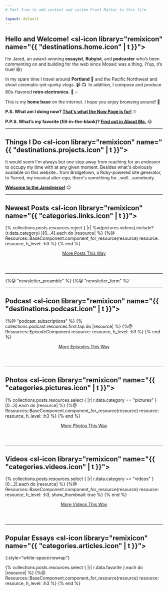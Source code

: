 ```yaml
---
# Feel free to add content and custom Front Matter to this file.

layout: default
---
```


## Hello and Welcome! <sl-icon library="remixicon" name="{{ "destinations.home.icon" | t }}"></sl-icon>

I’m Jared, an award-winning **essayist**, **Rubyist**, and **podcaster** who’s been commenting on and building for the web since Mosaic was a thing. (Yup, it’s true! 😆)

In my spare time I travel around **Portland** 🌲 and the Pacific Northwest and shoot cinematic-yet-quirky vlogs. 📹 📺 &nbsp;In addition, I compose and produce 80s-flavored **retro electronica**. 🎹 🎶

This is my **home base** on the internet. I hope you enjoy browsing around! 📍

**P.S. What am I doing now? [That's what the Now Page is for!](/now)** ⏱

**P.P.S. What’s my favorite (fill-in-the-blank)? [Find out in About Me.](/about)** 😃

----

## Things I Do <sl-icon library="remixicon" name="{{ "destinations.projects.icon" | t }}"></sl-icon>

It would seem I'm always but one step away from reaching for an endeavor to occupy my time with at any given moment. Besides what's obviously available on this website…from Bridgetown, a Ruby-powered site generator, to Yarred, my musical alter-ego, there's something for…well…somebody.

**[Welcome to the Jaredverse!](/projects)** 😌

----

## Newest Posts <sl-icon library="remixicon" name="{{ "categories.links.icon" | t }}"></sl-icon>

<resources-feed skip-last-hr>
  {% collections.posts.resources.reject { |r| %w(pictures videos).include?(r.data.category) }[0...4].each do |resource| %}
    {%@ Resources::BaseComponent.component_for_resource(resource) resource: resource, h_level: :h3 %}
  {% end %}
</resources-feed>

<p style="text-align:center; margin-bottom:3.5rem"><a class="button" href="/posts">
  More Posts This Way
  <sl-icon style="font-size:1.1em; vertical-align:-4px" library="remixicon" name="arrows/arrow-right-circle-line"></sl-icon>
</a></p>

----

<a-card>
  {%@ "newsletter_preamble" %}
  {%@ "newsletter_form" %}
</a-card>

----

## Podcast <sl-icon library="remixicon" name="{{ "destinations.podcast.icon" | t }}"></sl-icon>

<a-card style="margin-bottom:3rem">
  {%@ "podcast_subscriptions" %}
</a-card>

<resources-feed skip-last-hr>
  {% collections.podcast.resources.first.tap do |resource| %}
    {%@ Resources::EpisodeComponent resource: resource, h_level: :h3 %}
  {% end %}
</resources-feed>

<p style="text-align:center; margin-bottom:3.5rem"><a class="button" href="/podcast">
  More Episodes This Way
  <sl-icon style="font-size:1.1em; vertical-align:-4px" library="remixicon" name="arrows/arrow-right-circle-line"></sl-icon>
</a></p>

----

## Photos <sl-icon library="remixicon" name="{{ "categories.pictures.icon" | t }}"></sl-icon>

<resources-feed skip-last-hr>
  {% collections.posts.resources.select { |r| r.data.category == "pictures" }[0...3].each do |resource| %}
    {%@ Resources::BaseComponent.component_for_resource(resource) resource: resource, h_level: :h3 %}
  {% end %}
</resources-feed>

<p style="text-align:center; margin-bottom:3.5rem"><a class="button" href="/browse/pictures">
  More Photos This Way
  <sl-icon style="font-size:1.1em; vertical-align:-4px" library="remixicon" name="arrows/arrow-right-circle-line"></sl-icon>
</a></p>

----

## Videos <sl-icon library="remixicon" name="{{ "categories.videos.icon" | t }}"></sl-icon>

<resources-feed skip-last-hr>
  {% collections.posts.resources.select { |r| r.data.category == "videos" }[0...2].each do |resource| %}
    {%@ Resources::BaseComponent.component_for_resource(resource) resource: resource, h_level: :h3, show_thumbnail: true %}
  {% end %}
</resources-feed>

<p style="text-align:center; margin-bottom:3.5rem"><a class="button" href="/browse/videos">
  More Videos This Way
  <sl-icon style="font-size:1.1em; vertical-align:-4px" library="remixicon" name="arrows/arrow-right-circle-line"></sl-icon>
</a></p>

----

## Popular Essays <sl-icon library="remixicon" name="{{ "categories.articles.icon" | t }}"></sl-icon>
{:style="white-space:nowrap"}

<resources-feed skip-last-hr>
  {% collections.posts.resources.select { |r| r.data.favorite }.each do |resource| %}
    {%@ Resources::BaseComponent.component_for_resource(resource) resource: resource, h_level: :h3 %}
  {% end %}
</resources-feed>
